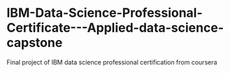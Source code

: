 # IBM-Data-Science-Professional-Certificate---Applied-data-science-capstone
Final project of IBM data science professional certification from coursera
